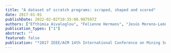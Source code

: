 ```yaml
---
title: "A dataset of scratch programs: scraped, shaped and scored"
date: 2017-01-01
publishDate: 2022-02-02T10:35:00.987597Z
authors: ["Efthimia Aivaloglou", "Felienne Hermans", "Jesús Moreno-León", "Gregorio Robles"]
publication_types: ["1"]
abstract: ""
featured: false
publication: "*2017 IEEE/ACM 14th International Conference on Mining Software Repositories (MSR)*"
---
```



